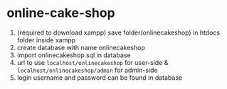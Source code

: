 # online-cake-shop
1. (required to download xampp) save folder(onlinecakeshop) in htdocs folder inside xampp
2. create database with name onlinecakeshop
3. import onlinecakeshop.sql in database
4. url to use `localhost/onlinecakeshop` for user-side & `localhost/onlinecakeshop/admin` for admin-side
5. login username and password can be found in database
